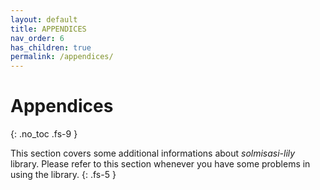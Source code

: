 ```yaml
---
layout: default
title: APPENDICES
nav_order: 6
has_children: true
permalink: /appendices/
---
```


# Appendices
{: .no_toc .fs-9 }

This section covers some additional informations about _solmisasi-lily_ library. Please refer to this section whenever you have some problems in using the library.
{: .fs-5 }
